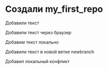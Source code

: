 # Создали my_first_repo

Добавили текст

Добавили текст через браузер

Добавим текст локально 

Добавили текст в новой ветке newbranch

Добавил локальный конфликт